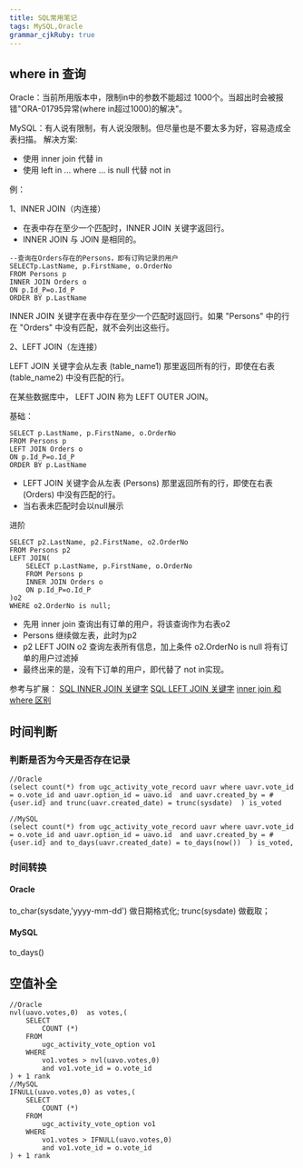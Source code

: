 ```yaml
---
title: SQL常用笔记
tags: MySQL,Oracle
grammar_cjkRuby: true
---
```

## where in 查询
Oracle：当前所用版本中，限制in中的参数不能超过 1000个。当超出时会被报错"ORA-01795异常(where in超过1000)的解决"。

MySQL：有人说有限制，有人说没限制。但尽量也是不要太多为好，容易造成全表扫描。
解决方案:
- 使用 inner join 代替 in
- 使用 left in ... where ... is null 代替 not in

例：

1、INNER JOIN（内连接）

- 在表中存在至少一个匹配时，INNER JOIN 关键字返回行。
- INNER JOIN 与 JOIN 是相同的。

```
--查询在Orders存在的Persons，即有订购记录的用户
SELECTp.LastName, p.FirstName, o.OrderNo
FROM Persons p
INNER JOIN Orders o
ON p.Id_P=o.Id_P
ORDER BY p.LastName
```
INNER JOIN 关键字在表中存在至少一个匹配时返回行。如果 "Persons" 中的行在 "Orders" 中没有匹配，就不会列出这些行。

2、LEFT JOIN（左连接）

LEFT JOIN 关键字会从左表 (table_name1) 那里返回所有的行，即使在右表 (table_name2) 中没有匹配的行。

在某些数据库中， LEFT JOIN 称为 LEFT OUTER JOIN。

基础：
```
SELECT p.LastName, p.FirstName, o.OrderNo
FROM Persons p
LEFT JOIN Orders o
ON p.Id_P=o.Id_P
ORDER BY p.LastName
```
- LEFT JOIN 关键字会从左表 (Persons) 那里返回所有的行，即使在右表 (Orders) 中没有匹配的行。 
- 当右表未匹配时会以null展示

进阶
```
SELECT p2.LastName, p2.FirstName, o2.OrderNo
FROM Persons p2
LEFT JOIN(
	SELECT p.LastName, p.FirstName, o.OrderNo
	FROM Persons p
	INNER JOIN Orders o
	ON p.Id_P=o.Id_P
)o2
WHERE o2.OrderNo is null;
```
- 先用 inner join 查询出有订单的用户，将该查询作为右表o2
- Persons 继续做左表，此时为p2
- p2 LEFT JOIN o2 查询左表所有信息，加上条件 o2.OrderNo is null 将有订单的用户过滤掉
- 最终出来的是，没有下订单的用户，即代替了 not in实现。

参考与扩展：
[SQL INNER JOIN 关键字](http://www.w3school.com.cn/sql/sql_join_inner.asp)
[SQL LEFT JOIN 关键字](http://www.w3school.com.cn/sql/sql_join_left.asp)
[inner join 和where 区别](https://blog.csdn.net/qingtanlang/article/details/2133816)

## 时间判断

### 判断是否为今天是否存在记录

```
//Oracle
(select count(*) from ugc_activity_vote_record uavr where uavr.vote_id = o.vote_id and uavr.option_id = uavo.id  and uavr.created_by = #{user.id} and trunc(uavr.created_date) = trunc(sysdate)  ) is_voted

//MySQL
(select count(*) from ugc_activity_vote_record uavr where uavr.vote_id = o.vote_id and uavr.option_id = uavo.id  and uavr.created_by = #{user.id} and to_days(uavr.created_date) = to_days(now())  ) is_voted,

```
### 时间转换

#### Oracle
to_char(sysdate,'yyyy-mm-dd') 做日期格式化;
trunc(sysdate) 做截取；
#### MySQL
to_days()

## 空值补全

```
//Oracle
nvl(uavo.votes,0)  as votes,(
	SELECT
		COUNT (*)
	FROM
		ugc_activity_vote_option vo1
	WHERE
		vo1.votes > nvl(uavo.votes,0)
		and vo1.vote_id = o.vote_id
) + 1 rank
//MySQL
IFNULL(uavo.votes,0) as votes,(
	SELECT
		COUNT (*)
	FROM
		ugc_activity_vote_option vo1
	WHERE
		vo1.votes > IFNULL(uavo.votes,0)
		and vo1.vote_id = o.vote_id
) + 1 rank
```
